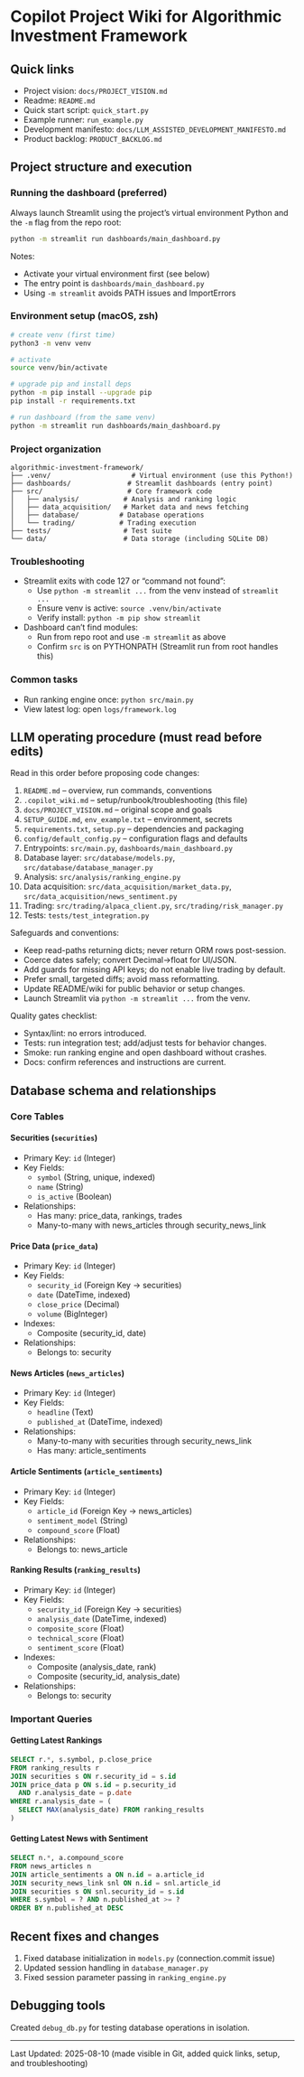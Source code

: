 # Copilot Project Wiki for Algorithmic Investment Framework

## Quick links
- Project vision: `docs/PROJECT_VISION.md`
- Readme: `README.md`
- Quick start script: `quick_start.py`
- Example runner: `run_example.py`
- Development manifesto: `docs/LLM_ASSISTED_DEVELOPMENT_MANIFESTO.md`
- Product backlog: `PRODUCT_BACKLOG.md`

## Project structure and execution

### Running the dashboard (preferred)
Always launch Streamlit using the project’s virtual environment Python and the `-m` flag from the repo root:
```bash
python -m streamlit run dashboards/main_dashboard.py
```

Notes:
- Activate your virtual environment first (see below)
- The entry point is `dashboards/main_dashboard.py`
- Using `-m streamlit` avoids PATH issues and ImportErrors

### Environment setup (macOS, zsh)
```bash
# create venv (first time)
python3 -m venv venv

# activate
source venv/bin/activate

# upgrade pip and install deps
python -m pip install --upgrade pip
pip install -r requirements.txt

# run dashboard (from the same venv)
python -m streamlit run dashboards/main_dashboard.py
```

### Project organization
```
algorithmic-investment-framework/
├── .venv/                    # Virtual environment (use this Python!)
├── dashboards/              # Streamlit dashboards (entry point)
├── src/                     # Core framework code
│   ├── analysis/           # Analysis and ranking logic
│   ├── data_acquisition/   # Market data and news fetching
│   ├── database/          # Database operations
│   └── trading/           # Trading execution
├── tests/                  # Test suite
└── data/                   # Data storage (including SQLite DB)
```

### Troubleshooting
- Streamlit exits with code 127 or “command not found”:
  - Use `python -m streamlit ...` from the venv instead of `streamlit ...`
  - Ensure venv is active: `source .venv/bin/activate`
  - Verify install: `python -m pip show streamlit`
- Dashboard can’t find modules:
  - Run from repo root and use `-m streamlit` as above
  - Confirm `src` is on PYTHONPATH (Streamlit run from root handles this)

### Common tasks
- Run ranking engine once: `python src/main.py`
- View latest log: open `logs/framework.log`

## LLM operating procedure (must read before edits)

Read in this order before proposing code changes:
1. `README.md` – overview, run commands, conventions
2. `.copilot_wiki.md` – setup/runbook/troubleshooting (this file)
3. `docs/PROJECT_VISION.md` – original scope and goals
4. `SETUP_GUIDE.md`, `env_example.txt` – environment, secrets
5. `requirements.txt`, `setup.py` – dependencies and packaging
6. `config/default_config.py` – configuration flags and defaults
7. Entrypoints: `src/main.py`, `dashboards/main_dashboard.py`
8. Database layer: `src/database/models.py`, `src/database/database_manager.py`
9. Analysis: `src/analysis/ranking_engine.py`
10. Data acquisition: `src/data_acquisition/market_data.py`, `src/data_acquisition/news_sentiment.py`
11. Trading: `src/trading/alpaca_client.py`, `src/trading/risk_manager.py`
12. Tests: `tests/test_integration.py`

Safeguards and conventions:
- Keep read-paths returning dicts; never return ORM rows post-session.
- Coerce dates safely; convert Decimal→float for UI/JSON.
- Add guards for missing API keys; do not enable live trading by default.
- Prefer small, targeted diffs; avoid mass reformatting.
- Update README/wiki for public behavior or setup changes.
- Launch Streamlit via `python -m streamlit ...` from the venv.

Quality gates checklist:
- Syntax/lint: no errors introduced.
- Tests: run integration test; add/adjust tests for behavior changes.
- Smoke: run ranking engine and open dashboard without crashes.
- Docs: confirm references and instructions are current.

## Database schema and relationships

### Core Tables

#### Securities (`securities`)
- Primary Key: `id` (Integer)
- Key Fields:
  - `symbol` (String, unique, indexed)
  - `name` (String)
  - `is_active` (Boolean)
- Relationships:
  - Has many: price_data, rankings, trades
  - Many-to-many with news_articles through security_news_link

#### Price Data (`price_data`)
- Primary Key: `id` (Integer)
- Key Fields:
  - `security_id` (Foreign Key → securities)
  - `date` (DateTime, indexed)
  - `close_price` (Decimal)
  - `volume` (BigInteger)
- Indexes: 
  - Composite (security_id, date)
- Relationships:
  - Belongs to: security

#### News Articles (`news_articles`)
- Primary Key: `id` (Integer)
- Key Fields:
  - `headline` (Text)
  - `published_at` (DateTime, indexed)
- Relationships:
  - Many-to-many with securities through security_news_link
  - Has many: article_sentiments

#### Article Sentiments (`article_sentiments`)
- Primary Key: `id` (Integer)
- Key Fields:
  - `article_id` (Foreign Key → news_articles)
  - `sentiment_model` (String)
  - `compound_score` (Float)
- Relationships:
  - Belongs to: news_article

#### Ranking Results (`ranking_results`)
- Primary Key: `id` (Integer)
- Key Fields:
  - `security_id` (Foreign Key → securities)
  - `analysis_date` (DateTime, indexed)
  - `composite_score` (Float)
  - `technical_score` (Float)
  - `sentiment_score` (Float)
- Indexes:
  - Composite (analysis_date, rank)
  - Composite (security_id, analysis_date)
- Relationships:
  - Belongs to: security

### Important Queries

#### Getting Latest Rankings
```sql
SELECT r.*, s.symbol, p.close_price 
FROM ranking_results r
JOIN securities s ON r.security_id = s.id
JOIN price_data p ON s.id = p.security_id 
  AND r.analysis_date = p.date
WHERE r.analysis_date = (
  SELECT MAX(analysis_date) FROM ranking_results
)
```

#### Getting Latest News with Sentiment
```sql
SELECT n.*, a.compound_score
FROM news_articles n
JOIN article_sentiments a ON n.id = a.article_id
JOIN security_news_link snl ON n.id = snl.article_id
JOIN securities s ON snl.security_id = s.id
WHERE s.symbol = ? AND n.published_at >= ?
ORDER BY n.published_at DESC
```

## Recent fixes and changes
1. Fixed database initialization in `models.py` (connection.commit issue)
2. Updated session handling in `database_manager.py`
3. Fixed session parameter passing in `ranking_engine.py`

## Debugging tools
Created `debug_db.py` for testing database operations in isolation.

---
Last Updated: 2025-08-10 (made visible in Git, added quick links, setup, and troubleshooting)
